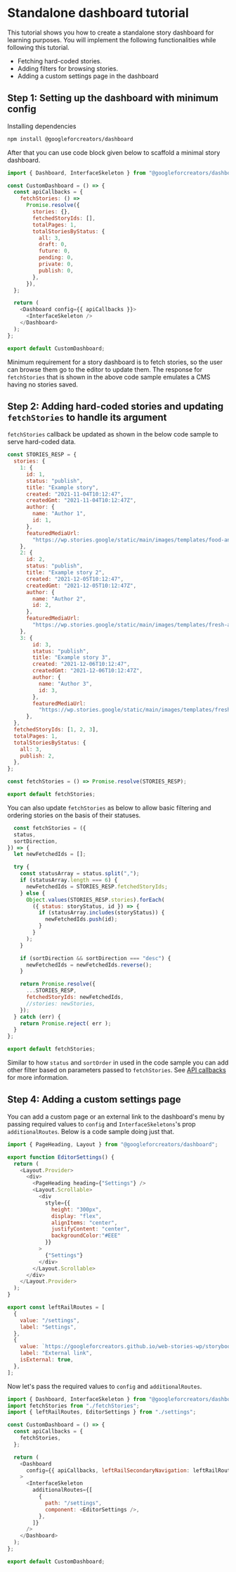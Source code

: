 # Standalone dashboard tutorial

This tutorial shows you how to create a standalone story dashboard for learning purposes. You will implement the following functionalities while following this tutorial.

- Fetching hard-coded stories.
- Adding filters for browsing stories.
- Adding a custom settings page in the dashboard

## Step 1: Setting up the dashboard with minimum config

Installing dependencies

```sh
npm install @googleforcreators/dashboard
```

After that you can use code block given below to scaffold a minimal story dashboard.

```js
import { Dashboard, InterfaceSkeleton } from "@googleforcreators/dashboard";

const CustomDashboard = () => {
  const apiCallbacks = {
    fetchStories: () =>
      Promise.resolve({
        stories: {},
        fetchedStoryIds: [],
        totalPages: 1,
        totalStoriesByStatus: {
          all: 3,
          draft: 0,
          future: 0,
          pending: 0,
          private: 0,
          publish: 0,
        },
      }),
  };

  return (
    <Dashboard config={{ apiCallbacks }}>
      <InterfaceSkeleton />
    </Dashboard>
  );
};

export default CustomDashboard;
```

Minimum requirement for a story dashboard is to fetch stories, so the user can browse them go to the editor to update them. The response for `fetchStories` that is shown in the above code sample emulates a CMS having no stories saved. 

## Step 2: Adding hard-coded stories and updating `fetchStories` to handle its argument

`fetchStories` callback be updated as shown in the below code sample to serve hard-coded data.

```js
const STORIES_RESP = {
  stories: {
    1: {
      id: 1,
      status: "publish",
      title: "Example story",
      created: "2021-11-04T10:12:47",
      createdGmt: "2021-11-04T10:12:47Z",
      author: {
        name: "Author 1",
        id: 1,
      },
      featuredMediaUrl:
        "https://wp.stories.google/static/main/images/templates/food-and-stuff/page1_bg.jpg",
    },
    2: {
      id: 2,
      status: "publish",
      title: "Example story 2",
      created: "2021-12-05T10:12:47",
      createdGmt: "2021-12-05T10:12:47Z",
      author: {
        name: "Author 2",
        id: 2,
      },
      featuredMediaUrl:
        "https://wp.stories.google/static/main/images/templates/fresh-and-bright/page8_figure.jpg",
    },
    3: {
        id: 3,
        status: "publish",
        title: "Example story 3",
        created: "2021-12-06T10:12:47",
        createdGmt: "2021-12-06T10:12:47Z",
        author: {
          name: "Author 3",
          id: 3,
        },
        featuredMediaUrl:
          "https://wp.stories.google/static/main/images/templates/fresh-and-bright/page7_product2.jpg",
      },
  },
  fetchedStoryIds: [1, 2, 3],
  totalPages: 1,
  totalStoriesByStatus: {
    all: 3,
    publish: 2,
  },
};

const fetchStories = () => Promise.resolve(STORIES_RESP);

export default fetchStories;
```

You can also update `fetchStories` as below to allow basic filtering and ordering stories on the basis of their statuses.

```jsx
  const fetchStories = ({
  status,
  sortDirection,
}) => {
  let newFetchedIds = [];

  try {
    const statusArray = status.split(",");
    if (statusArray.length === 6) {
      newFetchedIds = STORIES_RESP.fetchedStoryIds;
    } else {
      Object.values(STORIES_RESP.stories).forEach(
        ({ status: storyStatus, id }) => {
          if (statusArray.includes(storyStatus)) {
            newFetchedIds.push(id);
          }
        }
      );
    }

    if (sortDirection && sortDirection === "desc") {
      newFetchedIds = newFetchedIds.reverse();
    }

    return Promise.resolve({
      ...STORIES_RESP,
      fetchedStoryIds: newFetchedIds,
      //stories: newStories,
    });
  } catch (err) {
    return Promise.reject( err );
  }
};

export default fetchStories;
```

Similar to how `status` and `sortOrder` in used in the code sample you can add other filter based on parameters passed to `fetchStories`. See [API callbacks](../integration-layer-api/api-callbacks.md) for more information.

## Step 4: Adding a custom settings page

You can add a custom page or an external link to the dashboard's menu by passing required values to `config` and `InterfaceSkeletons`'s prop `additionalRoutes`. Below is a code sample doing just that.

```js
import { PageHeading, Layout } from "@googleforcreators/dashboard";

export function EditorSettings() {
  return (
    <Layout.Provider>
      <div>
        <PageHeading heading={"Settings"} />
        <Layout.Scrollable>
          <div
            style={{
              height: "300px",
              display: "flex",
              alignItems: "center",
              justifyContent: "center",
              backgroundColor:"#EEE"
            }}
          >
            {"Settings"}
          </div>
        </Layout.Scrollable>
      </div>
    </Layout.Provider>
  );
}

export const leftRailRoutes = [
  {
    value: "/settings",
    label: "Settings",
  },
  {
    value: `https://googleforcreators.github.io/web-stories-wp/storybook/iframe.html?id=playground-dashboard--default&args=&viewMode=story#/`,
    label: "External link",
    isExternal: true,
  },
];

```

Now let's pass the required values to `config` and `additionalRoutes`.

```js
import { Dashboard, InterfaceSkeleton } from "@googleforcreators/dashboard";
import fetchStories from "./fetchStories";
import { leftRailRoutes, EditorSettings } from "./settings";

const CustomDashboard = () => {
  const apiCallbacks = {
    fetchStories,
  };

  return (
    <Dashboard
      config={{ apiCallbacks, leftRailSecondaryNavigation: leftRailRoutes }}
    >
      <InterfaceSkeleton
        additionalRoutes={[
          {
            path: "/settings",
            component: <EditorSettings />,
          },
        ]}
      />
    </Dashboard>
  );
};

export default CustomDashboard;
```
